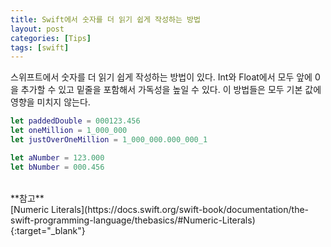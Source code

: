 ```yaml
---
title: Swift에서 숫자를 더 읽기 쉽게 작성하는 방법
layout: post
categories: [Tips]
tags: [swift]
---
```


스위프트에서 숫자를 더 읽기 쉽게 작성하는 방법이 있다. Int와 Float에서 모두 앞에 0을 추가할 수 있고 밑줄을 포함해서 가독성을 높일 수 있다. 이 방법들은 모두 기본 값에 영향을 미치지 않는다.

```swift
let paddedDouble = 000123.456
let oneMillion = 1_000_000
let justOverOneMillion = 1_000_000.000_000_1

let aNumber = 123.000
let bNumber = 000.456
```

<br>
**참고**
<br>
[Numeric Literals](https://docs.swift.org/swift-book/documentation/the-swift-programming-language/thebasics/#Numeric-Literals){:target="_blank"}